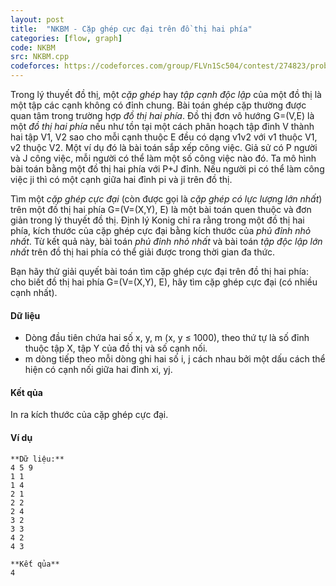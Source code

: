 ```yaml
---
layout: post
title:  "NKBM - Cặp ghép cực đại trên đồ thị hai phía"
categories: [flow, graph]
code: NKBM
src: NKBM.cpp
codeforces: https://codeforces.com/group/FLVn1Sc504/contest/274823/problem/M
---
```




  


Trong lý thuyết đồ thị, một _cặp ghép_ hay _tập cạnh độc lập_ của một đồ thị là một tập các cạnh không có đỉnh chung. Bài toán ghép cặp thường được quan tâm trong trường hợp _đồ thị hai phía_. Đồ thị đơn vô hướng G=(V,E) là một _đồ thị hai phía_ nếu như tồn tại một cách phân hoạch tập đinh V thành hai tập V1, V2 sao cho mỗi cạnh thuộc E đều có dạng v1v2 với v1 thuộc V1, v2 thuộc V2. Một ví dụ đó là bài toán sắp xếp công việc. Giả sử có P người và J công việc, mỗi người có thể làm một số công việc nào đó. Ta mô hình bài toán bằng một đồ thị hai phía với P+J đỉnh. Nếu người pi có thể làm công việc ji thì có một cạnh giữa hai đỉnh pi và ji trên đồ thị.

Tìm một _cặp ghép cực đại_ (còn được gọi là _cặp ghép có lực lượng lớn nhất_) trên một đồ thị hai phía G=(V=(X,Y), E) là một bài toán quen thuộc và đơn giản trong lý thuyết đồ thị. Định lý Konig chỉ ra rằng trong một đồ thị hai phía, kích thước của cặp ghép cực đại bằng kích thước của _phủ đỉnh nhỏ nhất_. Từ kết quả này, bài toán _phủ đỉnh nhỏ nhất_ và bài toán _tập độc lập lớn nhất_ trên đồ thị hai phía có thể giải được trong thời gian đa thức.

Bạn hãy thử giải quyết bài toán tìm cặp ghép cực đại trên đồ thị hai phía: cho biết đồ thị hai phía G=(V=(X,Y), E), hãy tìm cặp ghép cực đại (có nhiều cạnh nhất).

#### Dữ liệu

+ Dòng đầu tiên chứa hai số x, y, m (x, y ≤ 1000), theo thứ tự là số đỉnh thuộc tập X, tập Y của đồ thị và số cạnh nối.
+ m dòng tiếp theo mỗi dòng ghi hai số i, j cách nhau bởi một dấu cách thể hiện có cạnh nối giữa hai đỉnh xi, yj.

#### Kết qủa

In ra kích thước của cặp ghép cực đại.

#### Ví dụ

```
**Dữ liệu:**
4 5 9
1 1
1 4
2 1
2 2
2 4
3 2
3 3
4 2
4 3

**Kết qủa**
4

```

<!--more-->

